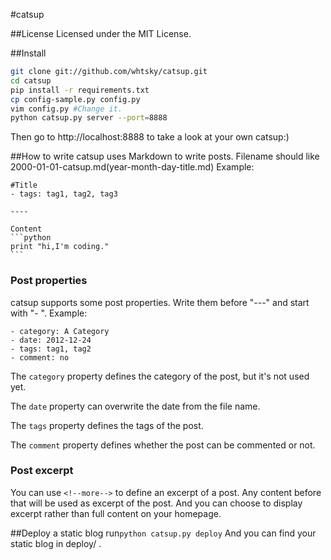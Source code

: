 #catsup

##License
Licensed under the MIT License.

##Install
```bash
git clone git://github.com/whtsky/catsup.git
cd catsup
pip install -r requirements.txt
cp config-sample.py config.py
vim config.py #Change it.
python catsup.py server --port=8888
```
Then go to http://localhost:8888 to take a look at your own catsup:)

##How to write
catsup uses Markdown to write posts.
Filename should like 2000-01-01-catsup.md(year-month-day-title.md)
Example:

	#Title
	- tags: tag1, tag2, tag3
	
	----
	
	Content
	```python
	print "hi,I'm coding."
	```

### Post properties
catsup supports some post properties. Write them before "---" and start with "- ".
Example:

    - category: A Category
    - date: 2012-12-24
    - tags: tag1, tag2
    - comment: no

The `category` property defines the category of the post, but it's not used yet.

The `date` property can overwrite the date from the file name.

The `tags` property defines the tags of the post.

The `comment` property defines whether the post can be commented or not.

### Post excerpt
You can use `<!--more-->` to define an excerpt of a post. Any content before that will be used as excerpt of the post. And you can choose to display excerpt rather than full content on your homepage.

##Deploy a static blog
run`python catsup.py deploy`
And you can find your static blog in deploy/ .